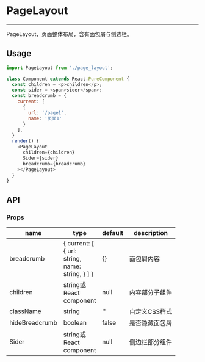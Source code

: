 # PageLayout
---
PageLayout，页面整体布局，含有面包屑与侧边栏。

## Usage

```js
import PageLayout from './page_layout';

class Component extends React.PureComponent {
  const children = <p>children</p>;
  const sider = <span>sider</span>;
  const breadcrumb = {
    current: [
      {
        url: '/page1',
        name: '页面1'
      }
    ],
  }
  render() {
    <PageLayout
      children={children}
      Sider={sider}
      breadcrumb={breadcrumb}
    ></PageLayout>
  }
}
```

## API

### Props
<table class="table table-bordered table-striped">
  <thead>
    <tr>
      <th style="width: 100px;">name</th>
      <th style="width: 50px;">type</th>
      <th style="width: 50px;">default</th>
      <th>description</th>
    </tr>
  </thead>
  <tbody>
    <tr>
      <td>breadcrumb</td>
      <td>{
        current: [
          {
            url: string,
            name: string,
          }
        ]
        }</td>
      <td>{}</td>
      <td>面包屑内容</td>
    </tr>
    <tr>
      <td>children</td>
      <td>string或React component</td>
      <td>null</td>
      <td>内容部分子组件</td>
    </tr>
    <tr>
      <td>className</td>
      <td>string</td>
      <td>''</td>
      <td>自定义CSS样式</td>
    </tr>
    <tr>
      <td>hideBreadcrumb</td>
      <td>boolean</td>
      <td>false</td>
      <td>是否隐藏面包屑</td>
    </tr>
    <tr>
      <td>Sider</td>
      <td>string或React component</td>
      <td>null</td>
      <td>侧边栏部分组件</td>
    </tr>
  </tbody>
</table>
